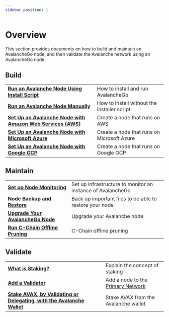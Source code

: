 ```yaml
---
sidebar_position: 1
---
```


# Overview

This section provides documents on how to build and maintain an AvalancheGo node, and then validate the Avalanche network using an AvalancheGo node.

## Build
|  |  |
| :--- | :--- |
| [**Run an Avalanche Node Using Install Script**](./build/set-up-node-with-installer.md) | How to install and run AvalancheGo |
| [**Run an Avalanche Node Manually**](./build/run-avalanche-node-manually.md) | How to install without the installer script |
| [**Set Up an Avalanche Node with Amazon Web Services (AWS)**](./build/setting-up-an-avalanche-node-with-amazon-web-services-aws.md) | Create a node that runs on AWS |
| [**Set Up an Avalanche Node with Microsoft Azure**](./build/set-up-an-avalanche-node-with-microsoft-azure.md) | Create a node that runs on Microsoft Azure |
| [**Set Up an Avalanche Node with Google GCP**](./build/set-up-an-avalanche-node-with-google-cloud-platform.md) | Create a node that runs on Google GCP |


## Maintain
|  |  |
| :--- | :--- |
| [**Set up Node Monitoring**](./maintain/setting-up-node-monitoring.md) | Set up infrastructure to monitor an instance of AvalancheGo |
| [**Node Backup and Restore**](./maintain/node-backup-and-restore.md) | Back up important files to be able to restore your node |
| [**Upgrade Your AvalancheGo Node**](./maintain/upgrade-your-avalanchego-node.mdx) | Upgrade your Avalanche node |
| [**Run C-Chain Offline Pruning**](./maintain/run-offline-pruning.md) | C-Chain offline pruning |


## Validate
|  |  |
| :--- | :--- |
| [**What is Staking?**](./validate/staking.md) | Explain the concept of staking |
| [**Add a Validator**](./validate/add-a-validator.md) | Add a node to the [Primary Network](../overview/getting-started/avalanche-platform-overview.md) |
| [**Stake AVAX, by Validating or Delegating, with the Avalanche Wallet**](./validate/staking-avax-by-validating-or-delegating-with-the-avalanche-wallet.md) | Stake AVAX from the Avalanche wallet |